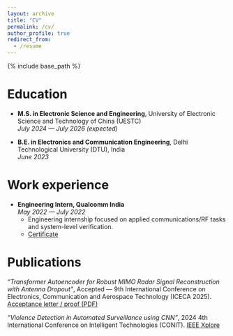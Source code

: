 ```yaml
---
layout: archive
title: "CV"
permalink: /cv/
author_profile: true
redirect_from:
  - /resume
---
```


{% include base_path %}

Education
======
* **M.S. in Electronic Science and Engineering**, University of Electronic Science and Technology of China (UESTC)  
  *July 2024 — July 2026 (expected)*  

* **B.E. in Electronics and Communication Engineering**, Delhi Technological University (DTU), India  
  *June 2023*

Work experience
======
* **Engineering Intern, Qualcomm India**  
  *May 2022 — July 2022*  
  - Engineering internship focused on applied communications/RF tasks and system-level verification.  
  - [Certificate](http://abdelrahman-dip.github.io/abdelrahmanosman.github.io/files/Qualcomm%20internship%20certificate(Abdelrahman).pdf)


Publications
======
*“Transformer Autoencoder for Robust MIMO Radar Signal Reconstruction with Antenna Dropout”*, Accepted — 9th International Conference on Electronics, Communication and Aerospace Technology (ICECA 2025). [Acceptance letter / proof (PDF)](https://drive.google.com/file/d/1C6SDu4yWtEn1S4FBNSt8FjYkWf23fsy8/view?usp=sharing)

*“Violence Detection in Automated Surveillance using CNN”*, 2024 4th International Conference on Intelligent Technologies (CONIT). [IEEE Xplore](https://ieeexplore.ieee.org/document/10626390)



